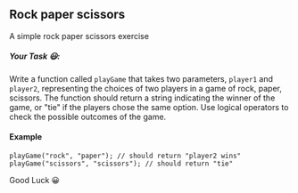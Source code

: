 ## Rock paper scissors

A simple rock paper scissors exercise

##### Your Task 😃:
Write a function called `playGame` that takes two parameters, `player1` and `player2`, representing the choices of two players in a game of rock, paper, scissors. The function should return a string indicating the winner of the game, or "tie" if the players chose the same option. Use logical operators to check the possible outcomes of the game.

#### Example
```
playGame("rock", "paper"); // should return "player2 wins"
playGame("scissors", "scissors"); // should return "tie"
```

Good Luck 😀
